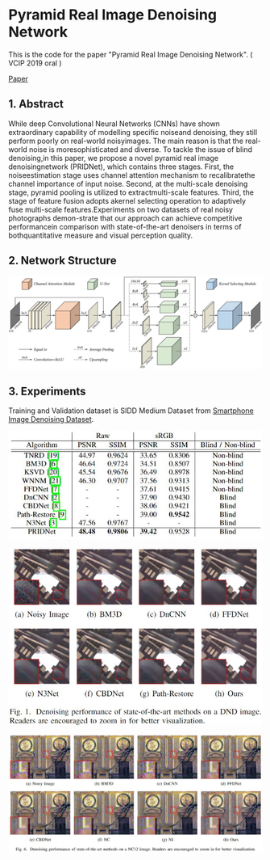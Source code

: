 # Pyramid Real Image Denoising Network
This is the code for the paper "Pyramid Real Image Denoising Network". ( VCIP 2019 oral )

[Paper](https://arxiv.org/abs/1908.00273?context=cs.CV)

## 1. Abstract
While deep Convolutional Neural Networks (CNNs) have  shown  extraordinary  capability  of  modelling  specific  noiseand  denoising,  they  still  perform  poorly  on  real-world  noisyimages.  The  main  reason  is  that  the  real-world  noise  is  moresophisticated and diverse. To tackle the issue of blind denoising,in this paper, we propose a novel pyramid real image denoisingnetwork (PRIDNet), which contains three stages. First, the noiseestimation stage uses channel attention mechanism to recalibratethe  channel  importance  of  input  noise.  Second,  at  the  multi-scale  denoising  stage,  pyramid  pooling  is  utilized  to  extractmulti-scale  features.  Third,  the  stage  of  feature  fusion  adopts  akernel selecting operation to adaptively fuse multi-scale features.Experiments  on  two  datasets  of  real  noisy  photographs  demon-strate  that  our  approach  can  achieve  competitive  performancein  comparison  with  state-of-the-art  denoisers  in  terms  of  bothquantitative  measure  and  visual  perception  quality.

## 2. Network Structure
![avatar](figs/net.jpg)

## 3. Experiments
Training and Validation dataset is SIDD Medium Dataset from [Smartphone Image Denoising Dataset](https://www.eecs.yorku.ca/~kamel/sidd/).

![avatar](figs/DND-1.jpg)

![avatar](figs/DND-2.jpg)

![avatar](figs/NC12.jpg)
